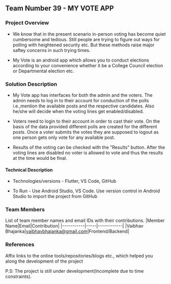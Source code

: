 ## Team Number 39 - MY VOTE APP

### Project Overview

* We know that in the present scenario in-person voting has become quiet cumbersome and tedious. 
  Still people are trying to figure out ways for polling with heightened security etc.
  But these methods raise major saftey concerns in such trying times.

* My Vote is an android app which allows you to conduct elections according to your convenience
  whether it be a College Council election or Departmental election etc. 

### Solution Description

* My Vote app has interfaces for both the admin and the voters. The admin needs to log in to their account 
for conduction of the polls i.e.,mention the available posts and the respective candidates. Also he/she will
decide when the voting lines get enabled/disabled.

* Voters need to login to their account in order to cast their vote. On the basis of the data provided different 
polls are created for the different posts. Once a voter submits the votes they are supposed to logout as one person 
gets only vote for any available post.

* Results of the voting can be checked with the "Results" button. After the voting lines are disabled no voter is 
allowed to vote and thus the results at the time would be final.

#### Technical Description

* Technologies/versions - Flutter, VS Code, GitHub

* To Run - Use Android Studio, VS Code.
  Use version control in Android Studio to import the project from GitHub

### Team Members
List of team member names and email IDs with their contributions.
|Member Name|Email|Contribution|
|-----------|-----|------------|
|Vaibhav Bhajanka|vaibhavbhajanka@gmail.com|Frontend/Backend|

### References
Affix links to the online tools/repositories/blogs etc., which helped you along the development of the project

P.S: The project is still under development(Incomplete due to time constraints).
